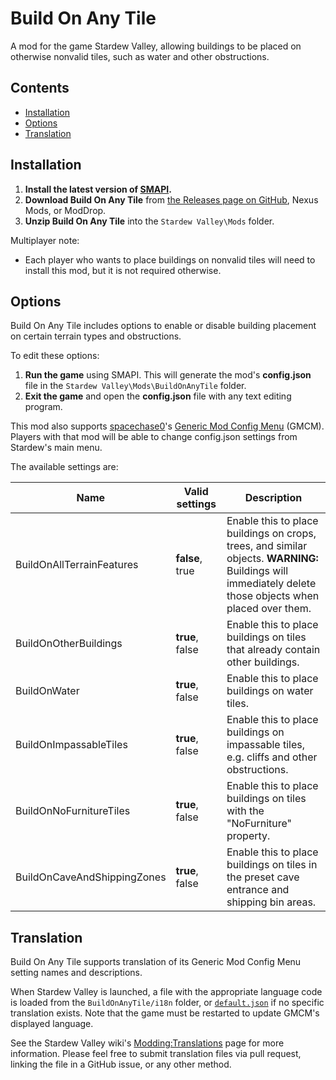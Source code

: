 # Build On Any Tile
 A mod for the game Stardew Valley, allowing buildings to be placed on otherwise nonvalid tiles, such as water and other obstructions.

## Contents
* [Installation](#installation)
* [Options](#options)
* [Translation](#translation)

## Installation
1. **Install the latest version of [SMAPI](https://smapi.io/).**
2. **Download Build On Any Tile** from [the Releases page on GitHub](https://github.com/Esca-MMC/BuildOnAnyTile/releases), Nexus Mods, or ModDrop.
3. **Unzip Build On Any Tile** into the `Stardew Valley\Mods` folder.

Multiplayer note:
* Each player who wants to place buildings on nonvalid tiles will need to install this mod, but it is not required otherwise.

## Options
Build On Any Tile includes options to enable or disable building placement on certain terrain types and obstructions.

To edit these options:

1. **Run the game** using SMAPI. This will generate the mod's **config.json** file in the `Stardew Valley\Mods\BuildOnAnyTile` folder.
2. **Exit the game** and open the **config.json** file with any text editing program.

This mod also supports [spacechase0](https://github.com/spacechase0)'s [Generic Mod Config Menu](https://spacechase0.com/mods/stardew-valley/generic-mod-config-menu/) (GMCM). Players with that mod will be able to change config.json settings from Stardew's main menu.

The available settings are:

Name | Valid settings | Description
-----|----------------|------------
BuildOnAllTerrainFeatures | **false**, true | Enable this to place buildings on crops, trees, and similar objects. **WARNING:** Buildings will immediately delete those objects when placed over them.
BuildOnOtherBuildings | **true**, false | Enable this to place buildings on tiles that already contain other buildings.
BuildOnWater | **true**, false | Enable this to place buildings on water tiles.
BuildOnImpassableTiles | **true**, false | Enable this to place buildings on impassable tiles, e.g. cliffs and other obstructions.
BuildOnNoFurnitureTiles | **true**, false | Enable this to place buildings on tiles with the "NoFurniture" property.
BuildOnCaveAndShippingZones | **true**, false | Enable this to place buildings on tiles in the preset cave entrance and shipping bin areas.

## Translation

Build On Any Tile supports translation of its Generic Mod Config Menu setting names and descriptions.

When Stardew Valley is launched, a file with the appropriate language code is loaded from the `BuildOnAnyTile/i18n` folder, or [`default.json`](https://github.com/Esca-MMC/BuildOnAnyTile/blob/master/BuildOnAnyTile/i18n/default.json) if no specific translation exists. Note that the game must be restarted to update GMCM's displayed language.

See the Stardew Valley wiki's [Modding:Translations](https://stardewvalleywiki.com/Modding:Translations) page for more information. Please feel free to submit translation files via pull request, linking the file in a GitHub issue, or any other method.
